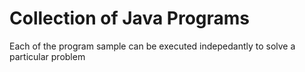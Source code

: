 # Collection of Java Programs

Each of the program sample can be executed indepedantly to solve a particular problem
